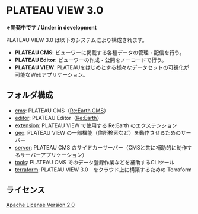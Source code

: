 # PLATEAU VIEW 3.0

**※開発中です / Under in development**

PLATEAU VIEW 3.0 は以下のシステムにより構成されます。

- **PLATEAU CMS**: ビューワーに掲載する各種データの管理・配信を行う。
- **PLATEAU Editor**: ビューワーの作成・公開をノーコードで行う。
- **PLATEAU VIEW**: PLATEAUをはじめとする様々なデータセットの可視化が可能なWebアプリケーション。

## フォルダ構成

- [cms](cms): PLATEAU CMS（[Re:Earth CMS](https://github.com/reearth/reearth-cms)）
- [editor](editor): PLATEAU Editor（[Re:Earth](https://github.com/reearth/reearth)）
- [extension](extension): PLATEAU VIEW で使用する Re:Earth のエクステンション
- [geo](geo): PLATEAU VIEW の一部機能（住所検索など）を動作させるためのサーバー
- [server](server): PLATEAU CMS のサイドカーサーバー（CMSと共に補助的に動作するサーバーアプリケーション）
- [tools](tools): PLATEAU CMS でのデータ登録作業などを補助するCLIツール
- [terraform](terraform): PLATEAU VIEW 3.0　をクラウド上に構築するための Terraform

## ライセンス

[Apache License Version 2.0](LICENSE)
